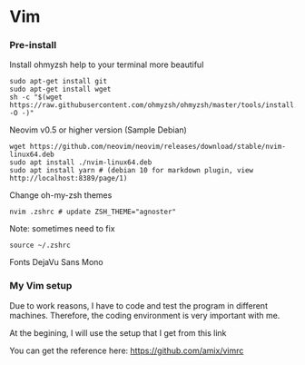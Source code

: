 # Vim
### Pre-install

Install ohmyzsh help to your terminal more beautiful

```
sudo apt-get install git
sudo apt-get install wget
sh -c "$(wget https://raw.githubusercontent.com/ohmyzsh/ohmyzsh/master/tools/install.sh -O -)"
```

Neovim v0.5 or higher version (Sample Debian)
```
wget https://github.com/neovim/neovim/releases/download/stable/nvim-linux64.deb
sudo apt install ./nvim-linux64.deb
sudo apt install yarn # (debian 10 for markdown plugin, view http://localhost:8389/page/1)
```


Change oh-my-zsh themes 
```
nvim .zshrc # update ZSH_THEME="agnoster"
```
Note: sometimes need to fix
```
source ~/.zshrc
```

Fonts DejaVu Sans Mono

### My Vim setup 

Due to work reasons, I have to code and test the program in different machines. Therefore, the coding environment is very important with me.

At the begining, I will use the setup that I get from this link

You can get the reference here: https://github.com/amix/vimrc


